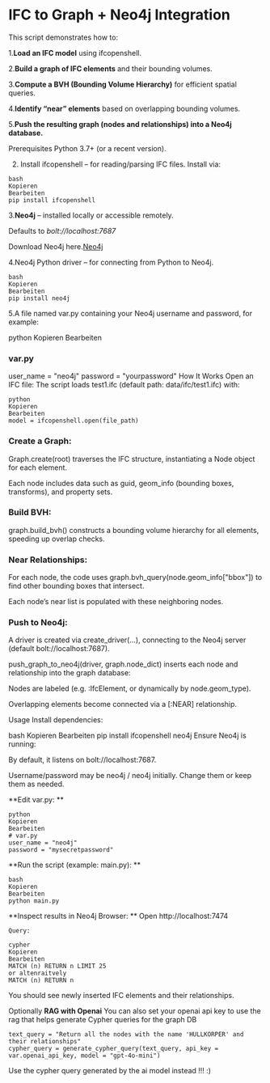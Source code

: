 # IFC to Graph + Neo4j Integration
This script demonstrates how to:

1.**Load an IFC model** using ifcopenshell.

2.**Build a graph of IFC elements** and their bounding volumes.

3.**Compute a BVH (Bounding Volume Hierarchy)** for efficient spatial queries.

4.**Identify “near” elements** based on overlapping bounding volumes.

5.**Push the resulting graph (nodes and relationships) into a Neo4j database.**

Prerequisites
Python 3.7+ (or a recent version).

2. Install ifcopenshell – for reading/parsing IFC files.
Install via:
```
bash
Kopieren
Bearbeiten
pip install ifcopenshell
```
3.**Neo4j** – installed locally or accessible remotely.

Defaults to _bolt://localhost:7687_

Download Neo4j here.[Neo4j]([url](https://neo4j.com/download/))

4.Neo4j Python driver – for connecting from Python to Neo4j.
```
bash
Kopieren
Bearbeiten
pip install neo4j
```
5.A file named var.py containing your Neo4j username and password, for example:

python
Kopieren
Bearbeiten
### var.py
user_name = "neo4j"
password = "yourpassword"
How It Works
Open an IFC file:
The script loads test1.ifc (default path: data/ifc/test1.ifc) with:
```
python
Kopieren
Bearbeiten
model = ifcopenshell.open(file_path)
```
### Create a Graph:

Graph.create(root) traverses the IFC structure, instantiating a Node object for each element.

Each node includes data such as guid, geom_info (bounding boxes, transforms), and property sets.

### Build BVH:

graph.build_bvh() constructs a bounding volume hierarchy for all elements, speeding up overlap checks.

### Near Relationships:

For each node, the code uses graph.bvh_query(node.geom_info["bbox"]) to find other bounding boxes that intersect.

Each node’s near list is populated with these neighboring nodes.

### Push to Neo4j:

A driver is created via create_driver(...), connecting to the Neo4j server (default bolt://localhost:7687).

push_graph_to_neo4j(driver, graph.node_dict) inserts each node and relationship into the graph database:

Nodes are labeled (e.g. :IfcElement, or dynamically by node.geom_type).

Overlapping elements become connected via a [:NEAR] relationship.

Usage
Install dependencies:

bash
Kopieren
Bearbeiten
pip install ifcopenshell neo4j
Ensure Neo4j is running:

By default, it listens on bolt://localhost:7687.

Username/password may be neo4j / neo4j initially.
Change them or keep them as needed.

**Edit var.py:
**
```
python
Kopieren
Bearbeiten
# var.py
user_name = "neo4j"
password = "mysecretpassword"
```

**Run the script (example: main.py):
**
```
bash
Kopieren
Bearbeiten
python main.py
```
**Inspect results in Neo4j Browser:
**
Open http://localhost:7474
```
Query:

cypher
Kopieren
Bearbeiten
MATCH (n) RETURN n LIMIT 25
or altenraitvely
MATCH (n) RETURN n
```
You should see newly inserted IFC elements and their relationships.

Optionally 
**RAG with Openai**
You can also set your openai api key to use the rag that helps generate Cypher queries for the graph DB
```
text_query = "Return all the nodes with the name 'HÜLLKÖRPER' and their relationships"
cypher_query = generate_cypher_query(text_query, api_key = var.openai_api_key, model = "gpt-4o-mini")
```
Use the cypher query generated by the ai model instead !!! :)

